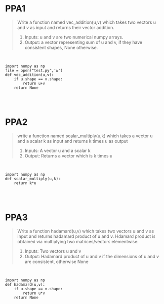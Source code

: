 # PPA1  

> Write a function named vec_addition(u,v) which takes two vectors u and v as input and returns their vector addition.
> 1. Inputs: u and v are two numerical numpy arrays. 
> 2. Output: a vector representing sum of u and v, if they have consistent shapes, None otherwise.
<br>


    import numpy as np
    file = open("test.py",'w')
    def vec_addition(u,v):
        if u.shape == v.shape:
            return u+v
        return None

<br>
<br>

# PPA2  

> write a function named scalar_multiply(u,k) which takes a vector u and a scalar k as input and returns k times u as output
> 1. Inputs: A vector u and a scalar k
> 2. Output: Returns a vector which is k times u
<br>

    import numpy as np
    def scalar_multiply(u,k):  
        return k*u

<br>
<br>

# PPA3  

> Write a function hadamard(u,v) which takes two vectors u and v as input and returns hadamard product of u and v.
Hdamard product is obtained via multiplying two matrices/vectors elementwise.  
> 1. Inputs: Two vectors u and v
> 2. Output: Hadamard product of u and v if the dimensions of u and v are consistent, otherwise None
<br>  

    import numpy as np
    def hadamard(u,v):  
        if u.shape == v.shape:
            return u*v
        return None

<br>
<br>